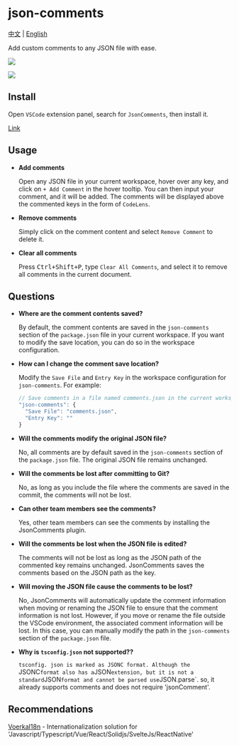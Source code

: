 # json-comments

[中文](./README_CN.md) | [English](./README.md) 

Add custom comments to any JSON file with ease.

![](./preview.gif)

![](./preview2.gif)

## Install

Open `VSCode` extension panel, search for `JsonComments`, then install it.

[Link](https://marketplace.visualstudio.com/items?itemName=wxzhang.json-comments&ssr=false#review-details)

## Usage

- **Add comments**

  Open any JSON file in your current workspace, hover over any key, and click on `+ Add Comment` in the hover tooltip. You can then input your comment, and it will be added. The comments will be displayed above the commented keys in the form of `CodeLens`.

- **Remove comments**

  Simply click on the comment content and select `Remove Comment` to delete it.

- **Clear all comments**

  Press <kbd>Ctrl+Shift+P</kbd>, type `Clear All Comments`, and select it to remove all comments in the current document.

## Questions

- **Where are the comment contents saved?**

  By default, the comment contents are saved in the `json-comments` section of the `package.json` file in your current workspace. If you want to modify the save location, you can do so in the workspace configuration.

- **How can I change the comment save location?**

  Modify the `Save File` and `Entry Key` in the workspace configuration for `json-comments`. For example:
 
  ```js
  // Save comments in a file named comments.json in the current workspace
  "json-comments": {    
    "Save File": "comments.json",    
    "Entry Key": ""
  }
  ```

- **Will the comments modify the original JSON file?**

  No, all comments are by default saved in the `json-comments` section of the `package.json` file. The original JSON file remains unchanged.

- **Will the comments be lost after committing to Git?**
  
  No, as long as you include the file where the comments are saved in the commit, the comments will not be lost.

- **Can other team members see the comments?**

  Yes, other team members can see the comments by installing the JsonComments plugin.

- **Will the comments be lost when the JSON file is edited?**

  The comments will not be lost as long as the JSON path of the commented key remains unchanged. JsonComments saves the comments based on the JSON path as the key.

- **Will moving the JSON file cause the comments to be lost?**

  No, JsonComments will automatically update the comment information when moving or renaming the JSON file to ensure that the comment information is not lost.
  However, if you move or rename the file outside the VSCode environment, the associated comment information will be lost. In this case, you can manually modify the path in the `json-comments` section of the `package.json` file.

- **Why is `tsconfig.json` not supported??**

  `tsconfig. json is marked as JSONC format. Although the `JSONC` format also has a `JSON` extension, but it is not a standard `JSON` format and cannot be parsed use `JSON.parse`. so, it already supports comments and does not require 'jsonComment'.
  


## Recommendations

[VoerkaI18n](https://github.com/zhangfisher/voerka-i18n) - Internationalization solution for 'Javascript/Typescript/Vue/React/Solidjs/SvelteJs/ReactNative'






